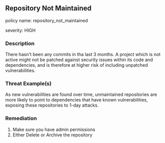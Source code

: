 ## Repository Not Maintained
policy name: repository_not_maintained

severity: HIGH

### Description
There hasn't been any commits in tha last 3 months. A project which is not active might not be patched against security issues within its code and dependencies, and is therefore at higher risk of including unpatched vulnerabilities.

### Threat Example(s)
As new vulnerabilities are found over time, unmaintained repositories are more likely to point to dependencies that have known vulnerabilities, exposing these repositories to 1-day attacks.



### Remediation
1. Make sure you have admin permissions
2. Either Delete or Archive the repository



